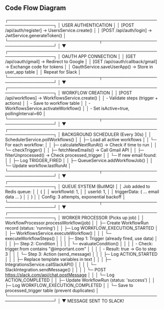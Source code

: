 ## Code Flow Diagram

┌─────────────────────────────────────────────────────────────────┐
│ USER AUTHENTICATION │
│ [POST /api/auth/register] → UsersService.create() │
│ [POST /api/auth/login] → JwtService.generateToken() │
└──────────────────────────────┬──────────────────────────────────┘
│
▼
┌─────────────────────────────────────────────────────────────────┐
│ OAUTH APP CONNECTION │
│ [GET /api/oauth/gmail] → Redirect to Google │
│ [GET /api/oauth/callback/gmail] → Exchange code for tokens │
│ OauthService.saveUserApp() → Store in user_app table │
│ Repeat for Slack │
└──────────────────────────────┬──────────────────────────────────┘
│
▼
┌─────────────────────────────────────────────────────────────────┐
│ WORKFLOW CREATION │
│ [POST /api/workflows] → WorkflowsService.create() │
│ - Validate steps (trigger + actions) │
│ - Save to workflow table │
│ - WorkflowsService.activateWorkflow() │
│ - Set isActive=true, pollingInterval=60 │
└──────────────────────────────┬──────────────────────────────────┘
│
▼
┌─────────────────────────────────────────────────────────────────┐
│ BACKGROUND SCHEDULER (Every 30s) │
│ SchedulerService.pollWorkflows() │
│ ├─ Load all active workflows │
│ └─ For each workflow: │
│ ├─ calculateNextRunAt() → Check if time to run │
│ └─ checkTrigger() │
│ ├─ fetchNewEmails() → Call Gmail API │
│ ├─ filterUnprocessed() → Check processed_trigger │
│ └─ If new email found: │
│ ├─ Log TRIGGER_FIRED │
│ ├─ QueueService.addWorkflowJob() │
│ └─ Update workflow.lastRunAt │
└──────────────────────────────┬──────────────────────────────────┘
│
▼
┌─────────────────────────────────────────────────────────────────┐
│ QUEUE SYSTEM (BullMQ) │
│ Job added to Redis queue: │
│ { │
│ workflowId: 1, │
│ userId: 1, │
│ triggerData: { ... email data ... } │
│ } │
│ Config: 3 attempts, exponential backoff │
└──────────────────────────────┬──────────────────────────────────┘
│
▼
┌─────────────────────────────────────────────────────────────────┐
│ WORKER PROCESSOR (Picks up job) │
│ WorkflowProcessor.processWorkflow(job) │
│ ├─ Create WorkflowRun record (status: 'running') │
│ ├─ Log WORKFLOW_EXECUTION_STARTED │
│ ├─ WorkflowsService.executeWorkflow() │
│ │ └─ executeWorkflowSteps() │
│ │ ├─ Step 1: Trigger (already fired, use data) │
│ │ ├─ Step 2: Condition │
│ │ │ └─ evaluateCondition() │
│ │ │ - Check: trigger.from contains "@important.com" │
│ │ │ - Result: true → Go to step 3 │
│ │ └─ Step 3: Action (send_message) │
│ │ ├─ Log ACTION_STARTED │
│ │ ├─ Replace template variables in text │
│ │ ├─ IntegrationsService.callSlackAPI() │
│ │ │ └─ SlackIntegration.sendMessage() │
│ │ │ └─ POST https://slack.com/api/chat.postMessage │
│ │ └─ Log ACTION_COMPLETED │
│ ├─ Update WorkflowRun (status: 'success') │
│ ├─ Log WORKFLOW_EXECUTION_COMPLETED │
│ └─ Save to processed_trigger table (prevent duplicates) │
└─────────────────────────────────────────────────────────────────┘
│
▼
MESSAGE SENT TO SLACK!
